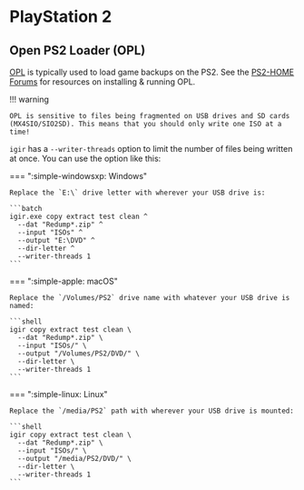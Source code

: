 # PlayStation 2

## Open PS2 Loader (OPL)

[OPL](https://github.com/ps2homebrew/Open-PS2-Loader) is typically used to load game backups on the PS2. See the [PS2-HOME Forums](https://www.ps2-home.com/forum/viewforum.php?f=50) for resources on installing & running OPL.

!!! warning

    OPL is sensitive to files being fragmented on USB drives and SD cards (MX4SIO/SIO2SD). This means that you should only write one ISO at a time!

`igir` has a `--writer-threads` option to limit the number of files being written at once. You can use the option like this:

=== ":simple-windowsxp: Windows"

    Replace the `E:\` drive letter with wherever your USB drive is:

    ```batch
    igir.exe copy extract test clean ^
      --dat "Redump*.zip" ^
      --input "ISOs" ^
      --output "E:\DVD" ^
      --dir-letter ^
      --writer-threads 1
    ```

=== ":simple-apple: macOS"

    Replace the `/Volumes/PS2` drive name with whatever your USB drive is named:

    ```shell
    igir copy extract test clean \
      --dat "Redump*.zip" \
      --input "ISOs/" \
      --output "/Volumes/PS2/DVD/" \
      --dir-letter \
      --writer-threads 1
    ```

=== ":simple-linux: Linux"

    Replace the `/media/PS2` path with wherever your USB drive is mounted:

    ```shell
    igir copy extract test clean \
      --dat "Redump*.zip" \
      --input "ISOs/" \
      --output "/media/PS2/DVD/" \
      --dir-letter \
      --writer-threads 1
    ```
